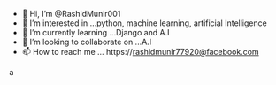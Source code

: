 - 👋 Hi, I’m @RashidMunir001
- 👀 I’m interested in ...python, machine learning, artificial Intelligence 
- 🌱 I’m currently learning ...Django and A.I 
- 💞️ I’m looking to collaborate on ...A.I
- 📫 How to reach me ...
https://rashidmunir77920@facebook.com

<!---
RashidMunir001/RashidMunir001 is a ✨ special ✨ repository because its `README.md` (this file) appears on your GitHub profile.
You can click the Preview link to take a look at your changes.
--->
a
